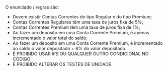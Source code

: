 O enunciado / regras são:
- Devem existir Contas Correntes do tipo Regular e do tipo Premium;
- Contas Correntes Regulares têm uma taxa de juros fixa de 5%;
- Contas Correntes Premium têm uma taxa de juros fixa de 1%;
- Ao fazer um deposito em uma Conta Corrente Premium, é apenas incrementado o valor total do saldo;
- Ao fazer um deposito em uma Conta Corrente Premium, é incrementado ao saldo o valor depositado + 6% do valor depositado.
- É PROIBIDO USAR *IFS* OU QUALQUER OUTRO CONDICIONAL NO CÓDIGO;
- É PROIBIDO ALTERAR OS TESTES DE UNIDADE. 